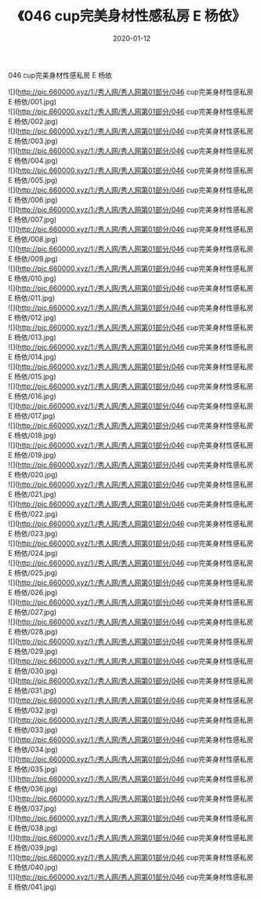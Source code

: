 ﻿---
layout: post
title:  《046 cup完美身材性感私房 E 杨依》
date:   2020-01-12
img: http://pic.660000.xyz/1:/秀人网/秀人网第01部分/046 cup完美身材性感私房 E 杨依/000.jpg
categories: [美女, 清纯, 唯美]
---

046 cup完美身材性感私房 E 杨依

  ![](http://pic.660000.xyz/1:/秀人网/秀人网第01部分/046 cup完美身材性感私房 E 杨依/001.jpg) <br> ![](http://pic.660000.xyz/1:/秀人网/秀人网第01部分/046 cup完美身材性感私房 E 杨依/002.jpg) <br> ![](http://pic.660000.xyz/1:/秀人网/秀人网第01部分/046 cup完美身材性感私房 E 杨依/003.jpg) <br> ![](http://pic.660000.xyz/1:/秀人网/秀人网第01部分/046 cup完美身材性感私房 E 杨依/004.jpg) <br> ![](http://pic.660000.xyz/1:/秀人网/秀人网第01部分/046 cup完美身材性感私房 E 杨依/005.jpg) <br> ![](http://pic.660000.xyz/1:/秀人网/秀人网第01部分/046 cup完美身材性感私房 E 杨依/006.jpg) <br> ![](http://pic.660000.xyz/1:/秀人网/秀人网第01部分/046 cup完美身材性感私房 E 杨依/007.jpg) <br> ![](http://pic.660000.xyz/1:/秀人网/秀人网第01部分/046 cup完美身材性感私房 E 杨依/008.jpg) <br> ![](http://pic.660000.xyz/1:/秀人网/秀人网第01部分/046 cup完美身材性感私房 E 杨依/009.jpg) <br> ![](http://pic.660000.xyz/1:/秀人网/秀人网第01部分/046 cup完美身材性感私房 E 杨依/010.jpg) <br> ![](http://pic.660000.xyz/1:/秀人网/秀人网第01部分/046 cup完美身材性感私房 E 杨依/011.jpg) <br> ![](http://pic.660000.xyz/1:/秀人网/秀人网第01部分/046 cup完美身材性感私房 E 杨依/012.jpg) <br> ![](http://pic.660000.xyz/1:/秀人网/秀人网第01部分/046 cup完美身材性感私房 E 杨依/013.jpg) <br> ![](http://pic.660000.xyz/1:/秀人网/秀人网第01部分/046 cup完美身材性感私房 E 杨依/014.jpg) <br> ![](http://pic.660000.xyz/1:/秀人网/秀人网第01部分/046 cup完美身材性感私房 E 杨依/015.jpg) <br> ![](http://pic.660000.xyz/1:/秀人网/秀人网第01部分/046 cup完美身材性感私房 E 杨依/016.jpg) <br> ![](http://pic.660000.xyz/1:/秀人网/秀人网第01部分/046 cup完美身材性感私房 E 杨依/017.jpg) <br> ![](http://pic.660000.xyz/1:/秀人网/秀人网第01部分/046 cup完美身材性感私房 E 杨依/018.jpg) <br> ![](http://pic.660000.xyz/1:/秀人网/秀人网第01部分/046 cup完美身材性感私房 E 杨依/019.jpg) <br> ![](http://pic.660000.xyz/1:/秀人网/秀人网第01部分/046 cup完美身材性感私房 E 杨依/020.jpg) <br> ![](http://pic.660000.xyz/1:/秀人网/秀人网第01部分/046 cup完美身材性感私房 E 杨依/021.jpg) <br> ![](http://pic.660000.xyz/1:/秀人网/秀人网第01部分/046 cup完美身材性感私房 E 杨依/022.jpg) <br> ![](http://pic.660000.xyz/1:/秀人网/秀人网第01部分/046 cup完美身材性感私房 E 杨依/023.jpg) <br> ![](http://pic.660000.xyz/1:/秀人网/秀人网第01部分/046 cup完美身材性感私房 E 杨依/024.jpg) <br> ![](http://pic.660000.xyz/1:/秀人网/秀人网第01部分/046 cup完美身材性感私房 E 杨依/025.jpg) <br> ![](http://pic.660000.xyz/1:/秀人网/秀人网第01部分/046 cup完美身材性感私房 E 杨依/026.jpg) <br> ![](http://pic.660000.xyz/1:/秀人网/秀人网第01部分/046 cup完美身材性感私房 E 杨依/027.jpg) <br> ![](http://pic.660000.xyz/1:/秀人网/秀人网第01部分/046 cup完美身材性感私房 E 杨依/028.jpg) <br> ![](http://pic.660000.xyz/1:/秀人网/秀人网第01部分/046 cup完美身材性感私房 E 杨依/029.jpg) <br> ![](http://pic.660000.xyz/1:/秀人网/秀人网第01部分/046 cup完美身材性感私房 E 杨依/030.jpg) <br> ![](http://pic.660000.xyz/1:/秀人网/秀人网第01部分/046 cup完美身材性感私房 E 杨依/031.jpg) <br> ![](http://pic.660000.xyz/1:/秀人网/秀人网第01部分/046 cup完美身材性感私房 E 杨依/032.jpg) <br> ![](http://pic.660000.xyz/1:/秀人网/秀人网第01部分/046 cup完美身材性感私房 E 杨依/033.jpg) <br> ![](http://pic.660000.xyz/1:/秀人网/秀人网第01部分/046 cup完美身材性感私房 E 杨依/034.jpg) <br> ![](http://pic.660000.xyz/1:/秀人网/秀人网第01部分/046 cup完美身材性感私房 E 杨依/035.jpg) <br> ![](http://pic.660000.xyz/1:/秀人网/秀人网第01部分/046 cup完美身材性感私房 E 杨依/036.jpg) <br> ![](http://pic.660000.xyz/1:/秀人网/秀人网第01部分/046 cup完美身材性感私房 E 杨依/037.jpg) <br> ![](http://pic.660000.xyz/1:/秀人网/秀人网第01部分/046 cup完美身材性感私房 E 杨依/038.jpg) <br> ![](http://pic.660000.xyz/1:/秀人网/秀人网第01部分/046 cup完美身材性感私房 E 杨依/039.jpg) <br> ![](http://pic.660000.xyz/1:/秀人网/秀人网第01部分/046 cup完美身材性感私房 E 杨依/040.jpg) <br> ![](http://pic.660000.xyz/1:/秀人网/秀人网第01部分/046 cup完美身材性感私房 E 杨依/041.jpg) <br>